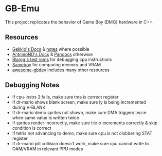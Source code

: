# GB-Emu

This project replicates the behavior of Game Boy (DMG) hardware in C++.

## Resources
- [Gekkio's Docs](https://gekkio.fi/files/gb-docs/gbctr.pdf) & [notes](https://github.com/Gekkio/mooneye-gb/blob/master/docs/accuracy.markdown) where possible
- [AntonioND's Docs](https://github.com/AntonioND/giibiiadvance/blob/master/docs/TCAGBD.pdf) & [Pandocs](http://gbdev.gg8.se/wiki/articles/Pan_Docs) otherwise
- [Blargg's test roms](https://github.com/retrio/gb-test-roms) for debugging cpu instructions
- [Sameboy](https://github.com/LIJI32/SameBoy) for comparing memory and VRAM
- [awesome-gbdev](https://github.com/gbdev/awesome-gbdev) includes many other resources

## Debugging Notes
- If cpu-instrs 2 fails, make sure tma is correct register
- If dr-mario shows blank screen, make sure ly is being incremented during V-BLANK
- If dr-mario demo sprites not shown, make sure DMA triggers twice when same value is written twice
- If sprites render incorrectly, make sure tile-x increments correctly & skip condition is correct
- If tetris not advancing to demo, make sure cpu is not clobbering STAT register
- If dr-mario pill collision doesn't work, make sure cpu cannot write to OAM/VRAM in relevant PPU modes
